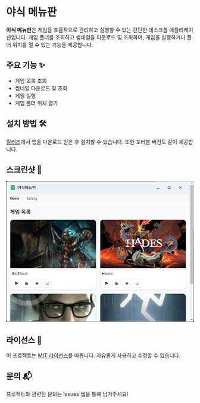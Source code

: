 # 야식 메뉴판

**야식 메뉴판**은 게임을 효율적으로 관리하고 실행할 수 있는 간단한 데스크톱 애플리케이션입니다. 게임 폴더를 조회하고 썸네일을 다운로드 및 조회하며, 게임을 실행하거나 폴더 위치를 열 수 있는 기능을 제공합니다.

## 주요 기능 ✨

- 게임 목록 조회
- 썸네일 다운로드 및 조회
- 게임 실행
- 게임 폴더 위치 열기

## 설치 방법 🛠️

[릴리즈](https://github.com/qqoro/yasig-menu/releases)에서 앱을 다운로드 받은 후 설치할 수 있습니다. 또한 포터블 버전도 같이 제공합니다.

## 스크린샷 📸

![앱 메인 화면](./screenshot/main.png)

## 라이선스 📜

이 프로젝트는 [MIT 라이선스](LICENSE)를 따릅니다. 자유롭게 사용하고 수정할 수 있습니다.

## 문의 📬

프로젝트와 관련된 문의는 Issues 탭을 통해 남겨주세요!
